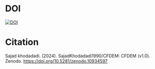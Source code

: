 # DOI
[![DOI](https://zenodo.org/badge/DOI/10.5281/zenodo.10934597.svg)](https://doi.org/10.5281/zenodo.10934597)

# Citation

Sajad khodadadi. (2024). SajadKhodadadi1990/CFDEM: CFDEM (v1.0). Zenodo. https://doi.org/10.5281/zenodo.10934597
